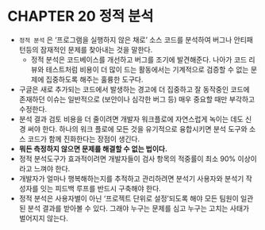 # CHAPTER 20 정적 분석

- `정적 분석` 은 ‘프로그램을 실행하지 않은 채로’ 소스 코드를 분석하여 버그나 안티패턴등의 잠재적인 문제를 찾아내는 것을 말한다.
    - 정적 분석은 코드베이스를 개선하고 버그를 조기에 발견해준다. 나아가 코드 리뷰와 테스트처럼 비용이 더 많이 드는 활동에서는 기계적으로 검증할 수 없는 문제에 집중하도록 해주는 훌륭한 도구다.
- 구글은 새로 추가되는 코드에서 발생하는 경고에 더 집중하고 잘 동작중인 코드에 존재하던 이슈는 일반적으로 (보안이나 심각한 버그 등) 매우 중요할 때만 부각하고 수정한다.
- 분석 결과 검토 비용을 더 줄이려면 개발자 워크플로에 자연스럽게 녹이는 데도 신경 써야 한다. 하나의 워크 플로에 모든 것을 유기적으로 융합시키면 분석 도구와 소스 코드가 함께 진화한다는 장점이 생긴다.
- **뭐든 측정하지 않으면 문제를 해결할 수 없는 법이다.**
- 정적 분석도구가 효과적이려면 개발자들이 검사 항목의 적중률이 최소 90% 이상이라고 느껴야 한다.
- 개발자가 얼마나 행복해하는지를 추적하고 관리하려면 분석기 사용자와 분석기 작성자를 잇는 피드백 루프를 반드시 구축해야 한다.
- 정적 분석은 사용자별이 아닌 ‘프로젝트 단위로 설정’되도록 해야 모든 팀원이 일관된 분석 결과를 받아볼 수 있다. 그래야 누구는 문제를 심고 누구는 고치는 사태가 벌어지지 않는다.